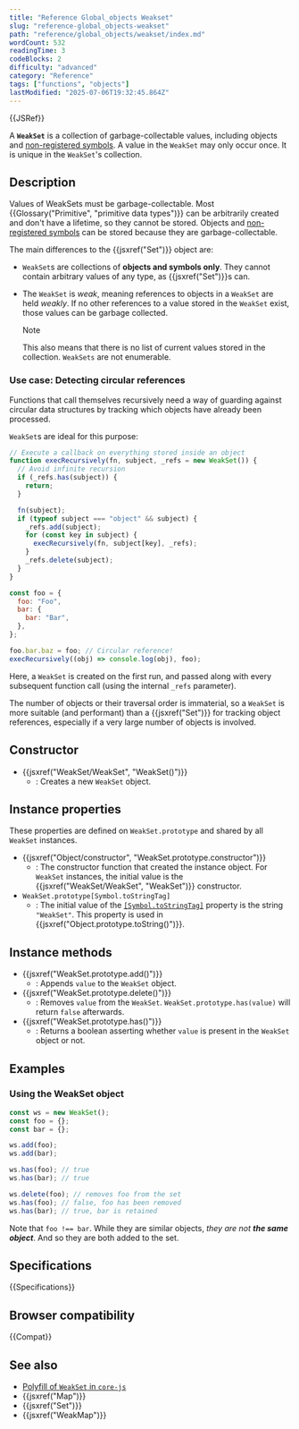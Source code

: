 ```yaml
---
title: "Reference Global_objects Weakset"
slug: "reference-global_objects-weakset"
path: "reference/global_objects/weakset/index.md"
wordCount: 532
readingTime: 3
codeBlocks: 2
difficulty: "advanced"
category: "Reference"
tags: ["functions", "objects"]
lastModified: "2025-07-06T19:32:45.864Z"
---
```



{{JSRef}}

A **`WeakSet`** is a collection of garbage-collectable values, including objects and [non-registered symbols](/en-US/docs/Web/JavaScript/Reference/Global_Objects/Symbol#shared_symbols_in_the_global_symbol_registry). A value in the `WeakSet` may only occur once. It is unique in the `WeakSet`'s collection.

## Description

Values of WeakSets must be garbage-collectable. Most {{Glossary("Primitive", "primitive data types")}} can be arbitrarily created and don't have a lifetime, so they cannot be stored. Objects and [non-registered symbols](/en-US/docs/Web/JavaScript/Reference/Global_Objects/Symbol#shared_symbols_in_the_global_symbol_registry) can be stored because they are garbage-collectable.

The main differences to the {{jsxref("Set")}} object are:

- `WeakSet`s are collections of **objects and symbols only**. They cannot contain arbitrary values of any type, as {{jsxref("Set")}}s can.
- The `WeakSet` is _weak_, meaning references to objects in a `WeakSet` are held _weakly_. If no other references to a value stored in the `WeakSet` exist, those values can be garbage collected.

  > [!NOTE]
  > This also means that there is no list of current values stored in the collection. `WeakSets` are not enumerable.

### Use case: Detecting circular references

Functions that call themselves recursively need a way of guarding against circular data structures by tracking which objects have already been processed.

`WeakSet`s are ideal for this purpose:

```js
// Execute a callback on everything stored inside an object
function execRecursively(fn, subject, _refs = new WeakSet()) {
  // Avoid infinite recursion
  if (_refs.has(subject)) {
    return;
  }

  fn(subject);
  if (typeof subject === "object" && subject) {
    _refs.add(subject);
    for (const key in subject) {
      execRecursively(fn, subject[key], _refs);
    }
    _refs.delete(subject);
  }
}

const foo = {
  foo: "Foo",
  bar: {
    bar: "Bar",
  },
};

foo.bar.baz = foo; // Circular reference!
execRecursively((obj) => console.log(obj), foo);
```

Here, a `WeakSet` is created on the first run, and passed along with every subsequent function call (using the internal `_refs` parameter).

The number of objects or their traversal order is immaterial, so a `WeakSet` is more suitable (and performant) than a {{jsxref("Set")}} for tracking object references, especially if a very large number of objects is involved.

## Constructor

- {{jsxref("WeakSet/WeakSet", "WeakSet()")}}
  - : Creates a new `WeakSet` object.

## Instance properties

These properties are defined on `WeakSet.prototype` and shared by all `WeakSet` instances.

- {{jsxref("Object/constructor", "WeakSet.prototype.constructor")}}
  - : The constructor function that created the instance object. For `WeakSet` instances, the initial value is the {{jsxref("WeakSet/WeakSet", "WeakSet")}} constructor.
- `WeakSet.prototype[Symbol.toStringTag]`
  - : The initial value of the [`[Symbol.toStringTag]`](/en-US/docs/Web/JavaScript/Reference/Global_Objects/Symbol/toStringTag) property is the string `"WeakSet"`. This property is used in {{jsxref("Object.prototype.toString()")}}.

## Instance methods

- {{jsxref("WeakSet.prototype.add()")}}
  - : Appends `value` to the `WeakSet` object.
- {{jsxref("WeakSet.prototype.delete()")}}
  - : Removes `value` from the `WeakSet`. `WeakSet.prototype.has(value)` will return `false` afterwards.
- {{jsxref("WeakSet.prototype.has()")}}
  - : Returns a boolean asserting whether `value` is present in the `WeakSet` object or not.

## Examples

### Using the WeakSet object

```js
const ws = new WeakSet();
const foo = {};
const bar = {};

ws.add(foo);
ws.add(bar);

ws.has(foo); // true
ws.has(bar); // true

ws.delete(foo); // removes foo from the set
ws.has(foo); // false, foo has been removed
ws.has(bar); // true, bar is retained
```

Note that `foo !== bar`. While they are similar objects, _they are not **the same object**_. And so they are both added to the set.

## Specifications

{{Specifications}}

## Browser compatibility

{{Compat}}

## See also

- [Polyfill of `WeakSet` in `core-js`](https://github.com/zloirock/core-js#weakset)
- {{jsxref("Map")}}
- {{jsxref("Set")}}
- {{jsxref("WeakMap")}}
